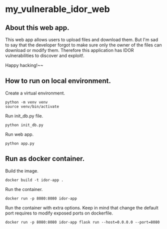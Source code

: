 # my_vulnerable_idor_web

About this web app.
-------------------

This web app allows users to upload files and download them.
But I'm sad to say that the developer forgot to make sure only the owner of the files
can download or modify them. Therefore this application has IDOR vulnerabilities to discover and exploit!.

Happy hacking!~~

How to run on local environment.
--------------------------------

Create a virtual environment.

```
python -m venv venv
source venv/bin/activate
```

Run init_db.py file.

```
python init_db.py
```

Run web app.

```
python app.py
```

Run as docker container.
------------------------

Build the image.

```
docker build -t idor-app .
```

Run the container.

```
docker run -p 8080:8080 idor-app
```

Run the container with extra options. Keep in mind that change the default port requires to
modify exposed ports on dockerfile.

```
docker run -p 8080:8080 idor-app flask run --host=0.0.0.0 --port=8080
```
